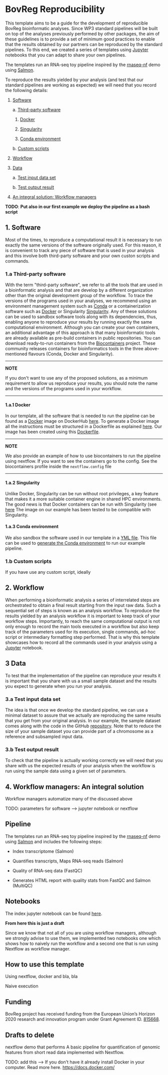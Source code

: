 # BovReg Reproducibility

This template aims to be a guide for the development of reproducible BovReg bioinformatic analyses. Since WP3 standard 
pipelines will be built on top of the analyses previously performed by other packages, the aim of these guidelines is to 
provide a set of minimum good practices to enable that the results obtained by our partners can be reproduced by the 
standard pipelines. To this end, we created a series of templates using [Jupyter](http://jupyter.org/) notebooks 
that you can adapt to share your own pipelines.

The templates run an RNA-seq toy pipeline inspired by the [rnaseq-nf](https://github.com/nextflow-io/rnaseq-nf) demo 
using [Salmon](https://combine-lab.github.io/salmon/).

To reproduce the results yielded by your analysis (and test that our standard pipelines are working as expected) we will
need that you record the following details:

1. [Software](#sw)

    a. [Third-party software](#thirdPartySoftware)

    1. [Docker](#docker)
    
    2. [Singularity](#singularity)

    3. [Conda environment](#conda)

    b. [Custom scripts](#scripts)
    
2. [Workflow](#workflow)

3. [Data](#data)

    a. [Test input data set](#input_data)

    b. [Test output result](#output_data)

4. [An integral solution: Workflow managers](workflow_managers)

**TODO**: **Put also in our first example we deploy the pipeline as a bash script** 

## <a name="sw"></a> 1. Software

Most of the times, to reproduce a computational result it is necessary to run exactly the same versions of the software 
originally used. For this reason, it is convenient to track any piece of software that is used in your analysis and 
this involve both third-party software and your own custon scripts and commands.       

### <a name="thirdPartySoftware"></a> 1.a Third-party software

With the term "third-party software", we refer to all the tools that are used in a bioinformatic analysis and
that are develop by a different organization other than the original development group of the workflow. To trace the 
versions of the programs used in your analyses, we recommend using an environment management system such as 
[Conda](https://docs.conda.io/projects/conda/en/latest/) or a containerization software such as 
[Docker](http://www.docker.com) or Singularity [Singularity](http://singularity.lbl.gov/). Any of these solutions can 
be used to sandbox software tools along with its dependencies, thus, enabling anyone to reproduce your results by 
running exactly the same computational environment. Although you can create your own containers, an additional 
advantage of this approach is that many bioinformatic tools are already available as pre-build containers in public 
repositories. You can download ready-to-run containers from the 
[Biocontainers](https://biocontainers-edu.biocontainers.pro/en/latest/index.html) project. These community releases 
containers for bioinformatics tools in the three above-mentioned flavours (Conda, Docker and Singularity).

---
**NOTE**

If you don't want to use any of the proposed solutions, as a minimum requirement to allow us reproduce your results, 
you should note the name and the versions of the programs used in your workflow. 

---

#### <a name="docker"></a> 1.a.1 Docker

In our template, all the software that is needed to run the pipeline can be found as a [Docker](http://www.docker.com) 
image on DockerHub [here](https://hub.docker.com/r/cbcrg/bovreg-demo/). To generate a Docker image all the instructions 
must be structured in a Dockerfile as explained 
[here](https://docs.docker.com/develop/develop-images/dockerfile_best-practices/). Our image has been created using 
this [Dockerfile](https://github.com/nextflow-io/rnaseq-nf/docker/Dockerfile). 

---
**NOTE**

We also provide an example of how to use biocontainers to run the pipeline using nextflow. If you want to see the 
containers go to the config.  See the biocontainers profile inside the `nextflow.config` file 

---

#### <a name="singularity"></a> 1.a.2 Singularity

Unlike Docker, Singularity can be run without root privileges, a key feature that makes it a more suitable container 
engine in shared HPC environments. The good news is that Docker containers can be run with Singularity (see 
[here](https://sylabs.io/guides/3.5/user-guide/singularity_and_docker.html) The image on our example has been tested to 
be compatible with Singularity. 

#### <a name="conda"></a> 1.a.3 Conda environment

We also sandbox the software used in our template in a 
[YML file](https://github.com/nextflow-io/rnaseq-nf/conda.yml). This file can be used to 
[generate the Conda environment](https://docs.conda.io/projects/conda/en/latest/user-guide/tasks/manage-environments.html#creating-an-environment-from-an-environment-yml-file) 
to run our example pipeline.  

### <a name="scripts"></a> 1.b Custom scripts

If you have use any custom script, ideally 

## <a name="workflow"></a> 2. Workflow

When performing a bioinformatic analysis a series of interrelated steps are orchestrated to obtain a final result 
starting from the input raw data. Such a sequential set of steps is known as an analysis workflow. To reproduce the 
results yielded by an analysis workflow it is important to keep track of your workflow steps. Importantly, to reach the 
same computational output is not only enough to record the main tools executed in a workflow but also keep track of the 
parameters used for its execution, single commands, ad-hoc script or intermediary formatting step performed. That is why
this template showcases how to record all the commands used in your analysis using a [Jupyter](http://jupyter.org/) 
notebook. 

## <a name="data"></a> 3 Data

To test that the implementation of the pipeline can reproduce your results it is important that you share with us a 
small sample dataset and the results you expect to generate when you run your analysis.

### <a name="input_data"></a> 3.a Test input data set

The idea is that once we develop the standard pipeline, we can use a minimal dataset to assure that we actually are 
reproducing the same results that you get from your original analysis. In our example, the sample dataset comes along 
with the code in the GitHub [repository](https://github.com/BovReg/BovReg-Reproducibility/rnaseq-nf/data/ggal). Note 
that to reduce the size of your sample dataset you can provide part of a chromosome as a reference and subsampled input 
data.

### <a name="output_data"></a> 3.b Test output result

To check that the pipeline is actually working correctly we will need that you share with us the expected results of 
your analysis when the workflow is run using the sample data using a given set of parameters.

## <a name="workflow_managers"></a> 4. Workflow managers: An integral solution

Workflow managers automatize many of the  discussed above

TODO: parameters for software --> jupyter notebook or nextflow

## Pipeline

The templates run an RNA-seq toy pipeline inspired by the [rnaseq-nf](https://github.com/nextflow-io/rnaseq-nf) demo 
using [Salmon](https://combine-lab.github.io/salmon/) and includes the following steps:

* Index transcriptome (Salmon)

* Quantifies transcripts, Maps RNA-seq reads (Salmon)

* Quality of RNA-seq data (FastQC)

* Generates HTML report with quality stats from FastQC and Salmon (MultiQC)

## Notebooks

The index jupyter notebook can be found [here](notebook/00_BovReg_notebook_template.ipynb).


**From here this is just a draft**


Since we know that not all of you are using workflow managers, although we strongly advise to use them, we implemented 
two notebooks one which shows how to naively run the workflow and a second one that is run using Nextflow as workflow 
manager.

## How to use this template

Using nextflow, docker and bla, bla

Naive execution

## Funding

BovReg project has received funding from the European Union’s Horizon 2020 research and innovation program under Grant 
Agreement ID. [815668](https://cordis.europa.eu/project/id/815668).








## Drafts **to delete**
 nextflow demo that performs 
A basic pipeline for quantification of genomic features from short read data implemented with Nextflow.

TODO: add this --> If you don't have it already install Docker in your computer. Read more here.
https://docs.docker.com/